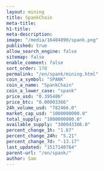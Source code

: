 ```yaml
---
layout: mining
title: SpankChain
meta-title: 
h1-title: 
meta-description: 
image: "/media/16404890/spank.png"
published: true
allow_search_engine: false
sitemap: false
enable_comment: false
sort_order: 170
permalink: "/en/spank/mining.html"
coin_a_symbol: "SPANK"
coin_a_name: "SpankChain"
coin_a_lower_case: "spank"
price_usd: "0.395486"
price_btc: "0.00003366"
24h_volume_usd: "782466.0"
market_cap_usd: "1000000000.0"
total_supply: "1000000000.0"
available_supply: "300043386.0"
percent_change_1h: "1.67"
percent_change_24h: "5.21"
percent_change_7d: "-13.17"
last_updated: "1517140764"
parent-url: "/en/spank/"
author: Sam
---
```


